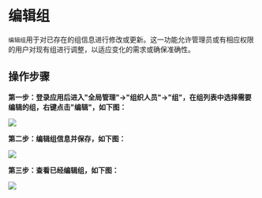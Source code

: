 编辑组
===

`编辑组`用于对已存在的组信息进行修改或更新。这一功能允许管理员或有相应权限的用户对现有组进行调整，以适应变化的需求或确保准确性。

## 操作步骤

**第一步：登录应用后进入"全局管理"->"组织人员"->"组"，在组列表中选择需要编辑的组，右键点击"编辑"，如下图：**

![](https://bj-c1-prod-files.xcan.cloud/storage/pubapi/v1/file/group-edit.png?fid=207887590483820728&fpt=8ysv0uPyCdFQ3fNW1uLE4TwfgQQ0OHIttd9b0uW2)

**第二步：编辑组信息并保存，如下图：**

![](https://bj-c1-prod-files.xcan.cloud/storage/pubapi/v1/file/group-editinfo.png?fid=207887590483820730&fpt=i06ygimAvUTv9x5XMcwglyBrmmgkQavzE54kmtjM)

**第三步：查看已经编辑组，如下图：**

![](https://bj-c1-prod-files.xcan.cloud/storage/pubapi/v1/file/group-editlist.png?fid=207887590483820732&fpt=0Uc03EN1ALSX9w2jh90QtAmCxZqxaJPzoKdhi9on)
